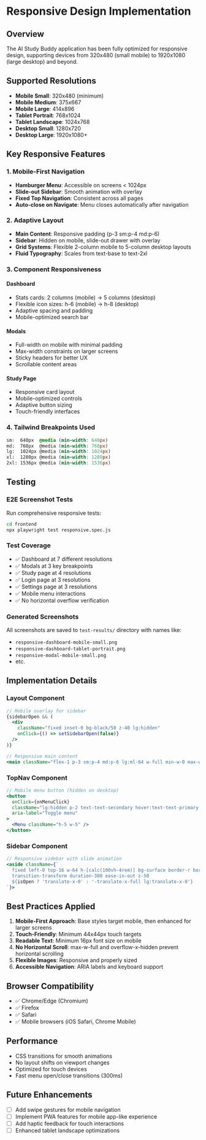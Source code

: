 # Responsive Design Implementation

## Overview
The AI Study Buddy application has been fully optimized for responsive design, supporting devices from 320x480 (small mobile) to 1920x1080 (large desktop) and beyond.

## Supported Resolutions
- **Mobile Small**: 320x480 (minimum)
- **Mobile Medium**: 375x667
- **Mobile Large**: 414x896
- **Tablet Portrait**: 768x1024
- **Tablet Landscape**: 1024x768
- **Desktop Small**: 1280x720
- **Desktop Large**: 1920x1080+

## Key Responsive Features

### 1. Mobile-First Navigation
- **Hamburger Menu**: Accessible on screens < 1024px
- **Slide-out Sidebar**: Smooth animation with overlay
- **Fixed Top Navigation**: Consistent across all pages
- **Auto-close on Navigate**: Menu closes automatically after navigation

### 2. Adaptive Layout
- **Main Content**: Responsive padding (p-3 sm:p-4 md:p-6)
- **Sidebar**: Hidden on mobile, slide-out drawer with overlay
- **Grid Systems**: Flexible 2-column mobile to 5-column desktop layouts
- **Fluid Typography**: Scales from text-base to text-2xl

### 3. Component Responsiveness

#### Dashboard
- Stats cards: 2 columns (mobile) → 5 columns (desktop)
- Flexible icon sizes: h-6 (mobile) → h-8 (desktop)
- Adaptive spacing and padding
- Mobile-optimized search bar

#### Modals
- Full-width on mobile with minimal padding
- Max-width constraints on larger screens
- Sticky headers for better UX
- Scrollable content areas

#### Study Page
- Responsive card layout
- Mobile-optimized controls
- Adaptive button sizing
- Touch-friendly interfaces

### 4. Tailwind Breakpoints Used
```css
sm:  640px  @media (min-width: 640px)
md:  768px  @media (min-width: 768px)
lg:  1024px @media (min-width: 1024px)
xl:  1280px @media (min-width: 1280px)
2xl: 1536px @media (min-width: 1536px)
```

## Testing

### E2E Screenshot Tests
Run comprehensive responsive tests:
```bash
cd frontend
npx playwright test responsive.spec.js
```

### Test Coverage
- ✅ Dashboard at 7 different resolutions
- ✅ Modals at 3 key breakpoints
- ✅ Study page at 4 resolutions
- ✅ Login page at 3 resolutions
- ✅ Settings page at 3 resolutions
- ✅ Mobile menu interactions
- ✅ No horizontal overflow verification

### Generated Screenshots
All screenshots are saved to `test-results/` directory with names like:
- `responsive-dashboard-mobile-small.png`
- `responsive-dashboard-tablet-portrait.png`
- `responsive-modal-mobile-small.png`
- etc.

## Implementation Details

### Layout Component
```jsx
// Mobile overlay for sidebar
{sidebarOpen && (
  <div
    className="fixed inset-0 bg-black/50 z-40 lg:hidden"
    onClick={() => setSidebarOpen(false)}
  />
)}

// Responsive main content
<main className="flex-1 p-3 sm:p-4 md:p-6 lg:ml-64 w-full min-w-0 max-w-full overflow-x-hidden">
```

### TopNav Component
```jsx
// Mobile menu button (hidden on desktop)
<button
  onClick={onMenuClick}
  className="lg:hidden p-2 text-text-secondary hover:text-text-primary rounded-lg hover:bg-surface-light"
  aria-label="Toggle menu"
>
  <Menu className="h-5 w-5" />
</button>
```

### Sidebar Component
```jsx
// Responsive sidebar with slide animation
<aside className={`
  fixed left-0 top-16 w-64 h-[calc(100vh-4rem)] bg-surface border-r border-surface-light
  transition-transform duration-300 ease-in-out z-50
  ${isOpen ? 'translate-x-0' : '-translate-x-full lg:translate-x-0'}
`}>
```

## Best Practices Applied

1. **Mobile-First Approach**: Base styles target mobile, then enhanced for larger screens
2. **Touch-Friendly**: Minimum 44x44px touch targets
3. **Readable Text**: Minimum 16px font size on mobile
4. **No Horizontal Scroll**: max-w-full and overflow-x-hidden prevent horizontal scrolling
5. **Flexible Images**: Responsive and properly sized
6. **Accessible Navigation**: ARIA labels and keyboard support

## Browser Compatibility
- ✅ Chrome/Edge (Chromium)
- ✅ Firefox
- ✅ Safari
- ✅ Mobile browsers (iOS Safari, Chrome Mobile)

## Performance
- CSS transitions for smooth animations
- No layout shifts on viewport changes
- Optimized for touch devices
- Fast menu open/close transitions (300ms)

## Future Enhancements
- [ ] Add swipe gestures for mobile navigation
- [ ] Implement PWA features for mobile app-like experience
- [ ] Add haptic feedback for touch interactions
- [ ] Enhanced tablet landscape optimizations
